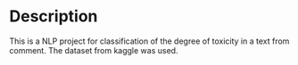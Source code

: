 # Description

This is a NLP project for classification of the degree of toxicity in a text from comment. The dataset from kaggle was used.
